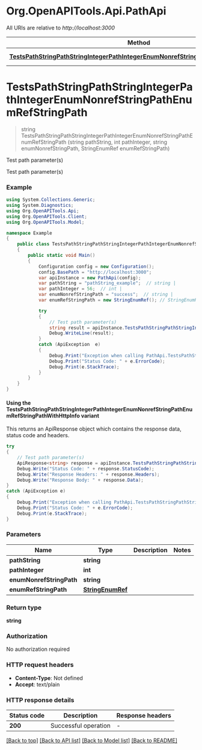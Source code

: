# Org.OpenAPITools.Api.PathApi

All URIs are relative to *http://localhost:3000*

| Method | HTTP request | Description |
|--------|--------------|-------------|
| [**TestsPathStringPathStringIntegerPathIntegerEnumNonrefStringPathEnumRefStringPath**](PathApi.md#testspathstringpathstringintegerpathintegerenumnonrefstringpathenumrefstringpath) | **GET** /path/string/{path_string}/integer/{path_integer}/{enum_nonref_string_path}/{enum_ref_string_path} | Test path parameter(s) |

<a id="testspathstringpathstringintegerpathintegerenumnonrefstringpathenumrefstringpath"></a>
# **TestsPathStringPathStringIntegerPathIntegerEnumNonrefStringPathEnumRefStringPath**
> string TestsPathStringPathStringIntegerPathIntegerEnumNonrefStringPathEnumRefStringPath (string pathString, int pathInteger, string enumNonrefStringPath, StringEnumRef enumRefStringPath)

Test path parameter(s)

Test path parameter(s)

### Example
```csharp
using System.Collections.Generic;
using System.Diagnostics;
using Org.OpenAPITools.Api;
using Org.OpenAPITools.Client;
using Org.OpenAPITools.Model;

namespace Example
{
    public class TestsPathStringPathStringIntegerPathIntegerEnumNonrefStringPathEnumRefStringPathExample
    {
        public static void Main()
        {
            Configuration config = new Configuration();
            config.BasePath = "http://localhost:3000";
            var apiInstance = new PathApi(config);
            var pathString = "pathString_example";  // string | 
            var pathInteger = 56;  // int | 
            var enumNonrefStringPath = "success";  // string | 
            var enumRefStringPath = new StringEnumRef(); // StringEnumRef | 

            try
            {
                // Test path parameter(s)
                string result = apiInstance.TestsPathStringPathStringIntegerPathIntegerEnumNonrefStringPathEnumRefStringPath(pathString, pathInteger, enumNonrefStringPath, enumRefStringPath);
                Debug.WriteLine(result);
            }
            catch (ApiException  e)
            {
                Debug.Print("Exception when calling PathApi.TestsPathStringPathStringIntegerPathIntegerEnumNonrefStringPathEnumRefStringPath: " + e.Message);
                Debug.Print("Status Code: " + e.ErrorCode);
                Debug.Print(e.StackTrace);
            }
        }
    }
}
```

#### Using the TestsPathStringPathStringIntegerPathIntegerEnumNonrefStringPathEnumRefStringPathWithHttpInfo variant
This returns an ApiResponse object which contains the response data, status code and headers.

```csharp
try
{
    // Test path parameter(s)
    ApiResponse<string> response = apiInstance.TestsPathStringPathStringIntegerPathIntegerEnumNonrefStringPathEnumRefStringPathWithHttpInfo(pathString, pathInteger, enumNonrefStringPath, enumRefStringPath);
    Debug.Write("Status Code: " + response.StatusCode);
    Debug.Write("Response Headers: " + response.Headers);
    Debug.Write("Response Body: " + response.Data);
}
catch (ApiException e)
{
    Debug.Print("Exception when calling PathApi.TestsPathStringPathStringIntegerPathIntegerEnumNonrefStringPathEnumRefStringPathWithHttpInfo: " + e.Message);
    Debug.Print("Status Code: " + e.ErrorCode);
    Debug.Print(e.StackTrace);
}
```

### Parameters

| Name | Type | Description | Notes |
|------|------|-------------|-------|
| **pathString** | **string** |  |  |
| **pathInteger** | **int** |  |  |
| **enumNonrefStringPath** | **string** |  |  |
| **enumRefStringPath** | [**StringEnumRef**](StringEnumRef.md) |  |  |

### Return type

**string**

### Authorization

No authorization required

### HTTP request headers

 - **Content-Type**: Not defined
 - **Accept**: text/plain


### HTTP response details
| Status code | Description | Response headers |
|-------------|-------------|------------------|
| **200** | Successful operation |  -  |

[[Back to top]](#) [[Back to API list]](../README.md#documentation-for-api-endpoints) [[Back to Model list]](../README.md#documentation-for-models) [[Back to README]](../README.md)


